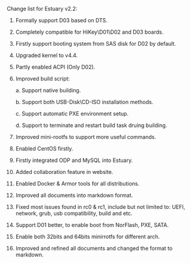 Change list for Estuary v2.2:

1. Formally support D03 based on DTS.

2. Completely compatible for HiKey\D01\D02 and D03 boards.

3. Firstly support booting system from SAS disk for D02 by default.

4. Upgraded kernel to v4.4.

5. Partly enabled ACPI (Only D02).

6. Improved build script:

	a. Support native building.

	b. Support both USB-Disk\CD-ISO installation methods.

	c. Support automatic PXE environment setup.

	d. Support to terminate and restart build task druing building.

7. Improved mini-rootfs to support more useful commands.

8. Enabled CentOS firstly.

9. Firstly integrated ODP and MySQL into Estuary.

10. Added collaboration feature in website.

11. Enabled Docker & Armor tools for all distributions.

12. Improved all documents into markdown format.

13. Fixed most issues found in rc0 & rc1, include but not limited to: UEFI, network, grub, usb compatibility, build and etc.

14. Support D01 better, to enable boot from NorFlash, PXE, SATA.

15. Enable both 32bits and 64bits minirrotfs for different arch.

16. Improved and refined all documents and changed the format to markdown.

